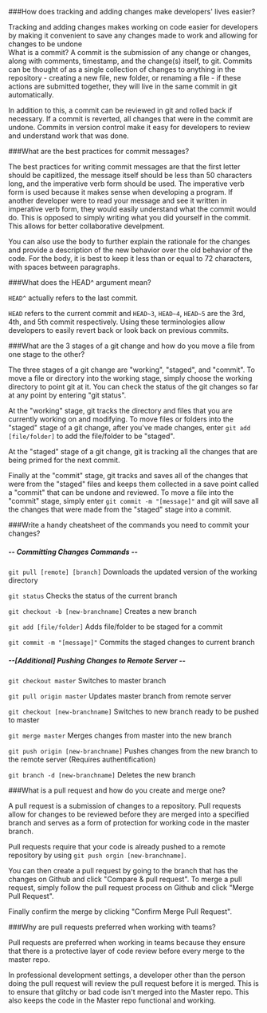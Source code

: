 ###How does tracking and adding changes make developers' lives easier?

Tracking and adding changes makes working on code easier for developers by making it convenient to save any changes made to work and allowing for changes to be undone	
What is a commit?
A commit is the submission of any change or changes, along with comments, timestamp, and the change(s) itself, to git. Commits can be thought of as a single collection of changes to anything in the repository - creating a new file, new folder, or renaming a file - if these actions are submitted together, they will live in the same commit in git automatically. 

In addition to this, a commit can be reviewed in git and rolled back if necessary. If a commit is reverted, all changes that were in the commit are undone. Commits in version control make it easy for developers to review and understand work that was done.

###What are the best practices for commit messages?

The best practices for writing commit messages are that the first letter should be capitlized, the message itself should be less than 50 characters long, and the imperative verb form should be used. 
The imperative verb form is used because it makes sense when developing a program. If another developer were to read your message and see it written in imperative verb form, they would easily understand what the commit would do. This is opposed to simply writing what you did yourself in the commit. This allows for better collaborative develpment.

You can also use the body to further explain the rationale for the changes and provide a description of the new behavior over the old behavior of the code. For the body, it is best to keep it less than or equal to 72 characters, with spaces between paragraphs.

###What does the HEAD^ argument mean?

`HEAD^` actually refers to the last commit. 

`HEAD` refers to the current commit and `HEAD~3`, `HEAD~4`, `HEAD~5` are the 3rd, 4th, and 5th commit respectively. Using these terminologies allow developers to easily revert back or look back on previous commits.

###What are the 3 stages of a git change and how do you move a file from one stage to the other?

The three stages of a git change are "working", "staged", and "commit". To move a file or directory into the working stage, simply choose the working directory to point git at it. You can check the status of the git changes so far at any point by entering "git status". 

At the "working" stage, git tracks the directory and files that you are currently working on and modifying. To move files or folders into the "staged" stage of a git change, after you've made changes, enter `git add [file/folder]` to add the file/folder to be "staged". 

At the "staged" stage of a git change, git is tracking all the changes that are being primed for the next commit. 

Finally at the "commit" stage, git tracks and saves all of the changes that were from the "staged" files and keeps them collected in a save point called a "commit" that can be undone and reviewed. To move a file into the "commit" stage, simply enter `git commit -m "[message]"` and git will save all the changes that were made from the "staged" stage into a commit.

###Write a handy cheatsheet of the commands you need to commit your changes?

##### -- Committing Changes Commands --

`git pull [remote] [branch]`
Downloads the updated version of the working directory

`git status`
Checks the status of the current branch

`git checkout -b [new-branchname]`
Creates a new branch

`git add [file/folder]`
Adds file/folder to be staged for a commit

`git commit -m "[message]"`
Commits the staged changes to current branch

##### --[Additional] Pushing Changes to Remote Server --

`git checkout master`
Switches to master branch

`git pull origin master`
Updates master branch from remote server

`git checkout [new-branchname]`
Switches to new branch ready to be pushed to master

`git merge master`
Merges changes from master into the new branch

`git push origin [new-branchname]`
Pushes changes from the new branch to the remote server (Requires authentification)

`git branch -d [new-branchname]`
Deletes the new branch

###What is a pull request and how do you create and merge one?

A pull request is a submission of changes to a repository. Pull requests allow for changes to be reviewed before they are merged into a specified branch and serves as a form of protection for working code in the master branch.

Pull requests require that your code is already pushed to a remote repository by using `git push orgin [new-branchname]`. 

You can then create a pull request by going to the branch that has the changes on Github and click "Compare & pull request". To merge a pull request, simply follow the pull request process on Github and click "Merge Pull Request". 

Finally confirm the merge by clicking "Confirm Merge Pull Request".

###Why are pull requests preferred when working with teams?

Pull requests are preferred when working in teams because they ensure that there is a protective layer of code review before every merge to the master repo. 

In professional development settings, a developer other than the person doing the pull request will review the pull request before it is merged. This is to ensure that glitchy or bad code isn't merged into the Master repo. This also keeps the code in the Master repo functional and working.
